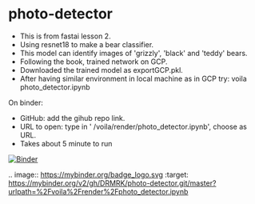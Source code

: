 # photo-detector
- This is from fastai lesson 2.
- Using resnet18 to make a bear classifier.
- This model can identify images of 'grizzly', 'black' and 'teddy' bears. 
- Following the book, trained network on GCP.
- Downloaded the trained model as exportGCP.pkl.
- After having similar environment in local machine  as  in GCP try: voila photo_detector.ipynb
 

On binder: 
- GitHub: add the gihub repo link.
- URL to open: type in ' /voila/render/photo_detector.ipynb',  choose as URL.
- Takes about 5 minute to run 

[![Binder](https://mybinder.org/badge_logo.svg)](https://mybinder.org/v2/gh/DRMRK/photo-detector.git/master?urlpath=%2Fvoila%2Frender%2Fphoto_detector.ipynb)

.. image:: https://mybinder.org/badge_logo.svg
 :target: https://mybinder.org/v2/gh/DRMRK/photo-detector.git/master?urlpath=%2Fvoila%2Frender%2Fphoto_detector.ipynb


